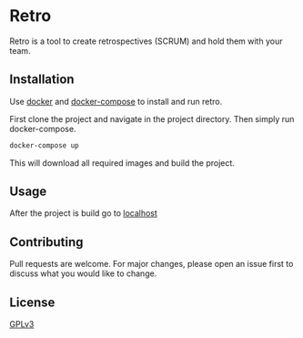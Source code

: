 # Retro

Retro is a tool to create retrospectives (SCRUM) and hold them with your team.

## Installation

Use [docker](https://docs.docker.com/) and [docker-compose](https://docs.docker.com/compose/) to install and run retro.

First clone the project and navigate in the project directory. Then simply run docker-compose.
```bash
docker-compose up
```
This will download all required images and build the project.
## Usage
After the project is build go to [localhost](http://localhost:80)


## Contributing
Pull requests are welcome. For major changes, please open an issue first to discuss what you would like to change.


## License
[GPLv3](https://choosealicense.com/licenses/gpl-3.0/)
